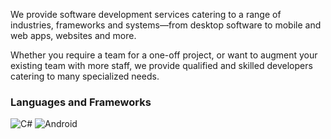 We provide software development services catering to a range of industries,
frameworks and systems&mdash;from desktop software to mobile and web apps,
websites and more.

Whether you require a team for a one-off project, or want to augment your
existing team with more staff, we provide qualified and skilled developers
catering to many specialized needs.

### Languages and Frameworks

<img class="icon" title="C#" alt="C#" src="https://cdn.jsdelivr.net/gh/devicons/devicon/icons/csharp/csharp-original.svg" />
<img class="icon" title="Android" alt="Android" src="https://cdn.jsdelivr.net/gh/devicons/devicon/icons/android/android-original.svg" />
